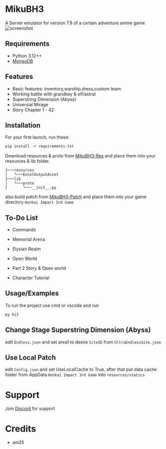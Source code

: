 
# MikuBH3

A Server emulator for version 7.9 of a certain adventure anime game
![screenshot](https://github.com/MikuLeaks/MikuBH3-PS/raw/main/screenshot.png)


## Requirements
- Python 3.12++
- [MongoDB](https://www.mongodb.com/try/download/community)

## Features

- Basic features: inventory,warship,dress,custom team
- Working battle with grandkey & elf/astral
- Superstring Dimension (Abyss)
- Universial Mirage
- Story Chapter 1 - 42


## Installation

For your first launch, run these:

```python
pip install -r requirements.txt
```

Download resources & proto from [MikuBH3-Res](https://github.com/MikuLeaks/MikuBH3-RES) and place them into your resources & lib folder.
```
├───resources
│   └───ExcelOutputAsset
├───lib
│   └───proto
│       └───__init__.py
```

also build patch from [MikuBH3-Patch](https://github.com/MikuLeaks/MikuBH3-PATCH) and place them into your game directory `Honkai Impact 3rd Game`

## To-Do List

- Commands

- Memorial Arena

- Elysian Realm

- Open World

- Part 2 Story & Open world

- Character Tutorial

## Usage/Examples
To run the project use cmd or vscode and run
```python
py hi3
```


## Change Stage Superstring Dimension (Abyss)

edit `Endless.json` and set area1 to desire `SiteID` from `UltraEndlessSite.json`

## Use Local Patch
edit `Config.json` and set UseLocalCache to True, after that put data cache folder from AppData `Honkai Impact 3rd Game` into `resources/statics`

# Support
Join [Discord](https://discord.gg/MdHC4AJvec) for support

# Credits
- am25
